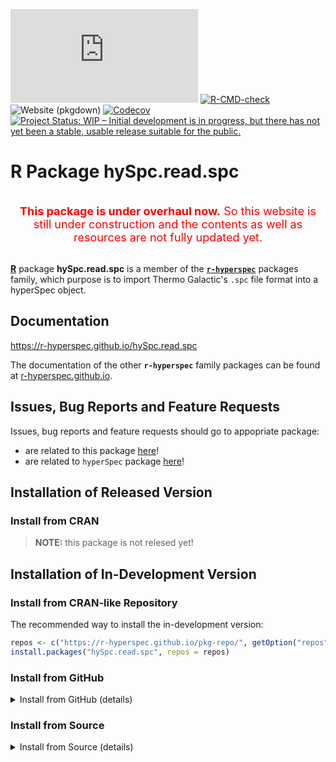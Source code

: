 <!-- ---------------------------------------------------------------------- -->

<!-- badges: start -->
[![CRAN status](https://www.r-pkg.org/badges/version-last-release/hySpc.read.spc)](https://cran.r-project.org/package=hySpc.read.spc)
[![R-CMD-check](https://github.com/r-hyperspec/hySpc.read.spc/workflows/R-CMD-check/badge.svg)](https://github.com/r-hyperspec/hySpc.read.spc/actions)
![Website (pkgdown)](https://github.com/r-hyperspec/hySpc.read.spc/workflows/Website%20(pkgdown)/badge.svg)
[![Codecov](https://codecov.io/gh/r-hyperspec/hySpc.read.spc/branch/develop/graph/badge.svg)](https://codecov.io/gh/r-hyperspec/hySpc.read.spc?branch=develop)
[![Project Status: WIP – Initial development is in progress, but there has not yet been a stable, usable release suitable for the public.](https://www.repostatus.org/badges/latest/wip.svg)](https://www.repostatus.org/#wip)
<!--[![metacran downloads](https://cranlogs.r-pkg.org/badges/grand-total/hySpc.read.spc)](https://cran.r-project.org/package=hySpc.read.spc)-->
<!--[![metacran downloads](https://cranlogs.r-pkg.org/badges/hySpc.read.spc)](https://cran.r-project.org/package=hySpc.read.spc)-->
<!-- badges: end -->


# R Package **hySpc.read.spc**

<!-- ---------------------------------------------------------------------- -->
<br>
<center>
<font color="red" size=4>
<b>This package is under overhaul now.</b>  
So this website is still under construction and the contents as well as resources are not fully updated yet.  
</font>
</center>
<br>
<!-- ---------------------------------------------------------------------- -->


[**R**](https://www.r-project.org/) package **hySpc.read.spc** is a member of the [**`r-hyperspec`**](https://r-hyperspec.github.io/) packages family, which purpose is to import Thermo Galactic's `.spc` file format into a hyperSpec object.



## Documentation

https://r-hyperspec.github.io/hySpc.read.spc

<!--
There are two versions of **hySpc.read.spc** online documentation:

a. for the [released version](https://r-hyperspec.github.io/hySpc.read.spc/) of package,  
b. for the [development version](https://r-hyperspec.github.io/hySpc.read.spc/dev/) of package.
-->

The documentation of the other **`r-hyperspec`** family packages can be found at [r-hyperspec.github.io](https://r-hyperspec.github.io/).

<!-- ---------------------------------------------------------------------- -->

## Issues, Bug Reports and Feature Requests

Issues, bug reports and feature requests should go to appopriate package: 
-  are related to this package  [here](https://github.com/r-hyperspec/hyperSpec/issues)!
-  are related to `hyperSpec` package  [here](https://github.com/r-hyperspec/hySpc.read.spc/issues)!
<!-- ---------------------------------------------------------------------- -->

## Installation of Released Version

### Install from CRAN

> **NOTE:** this package is not relesed yet!

<!--
You can install the released version of **hySpc.read.spc** from [CRAN](https://cran.r-project.org/package=hySpc.read.spc) with:

```r
install.packages("hySpc.read.spc")
```
-->

## Installation of In-Development Version

### Install from CRAN-like Repository

The recommended way to install the in-development version:

```r
repos <- c("https://r-hyperspec.github.io/pkg-repo/", getOption("repos"))
install.packages("hySpc.read.spc", repos = repos)
```

### Install from GitHub

<details>
<summary>Install from GitHub (details)</summary>

You can install the development version of the package from [GitHub](https://github.com/r-hyperspec/hySpc.read.spc):

```r
if (!require(remotes)) {install.packages("remotes")}
remotes::install_github("r-hyperspec/hySpc.read.spc")
```

**NOTE 1:**
Usually, "Windows" users need to download, install and properly configure **Rtools** (see [these instructions](https://cran.r-project.org/bin/windows/Rtools/)) to make the code above work.

**NOTE 2:**
This method will **not** install package's documentation (help pages and vignettes) into your computer.
So you can either use the [online documentation](https://r-hyperspec.github.io/) or build the package from source (see the next section).

</details>



### Install from Source

<details>
<summary>Install from Source (details)</summary>

1. From the **hySpc.read.spc**'s GitHub [repository](https://github.com/r-hyperspec/hySpc.read.spc):
    - If you use Git, `git clone` the branch of interest.
      You may need to fork it before cloning.
    - Or just chose the branch of interest (1 in Figure below), download a ZIP archive with the code (2, 3) and unzip it on your computer.  
![image](https://user-images.githubusercontent.com/12725868/89338263-ffa1dd00-d6a4-11ea-94c2-fa36ee026691.png)

2. Open the downloaded directory in RStudio (preferably, as an RStudio project).
    - The code below works correctly only if your current working directory coincides with the root of the repository, i.e., if it is in the directory that contains file `README.md`.
    - If you open RStudio project correctly (e.g., by clicking `project.Rproj` icon ![image](https://user-images.githubusercontent.com/12725868/89340903-26621280-d6a9-11ea-8299-0ec5e9cf7e3e.png) in the directory), then the working directory is set correctly by default.

3. In RStudio 'Console' window, run the code (provided below) to:
    a. Install packages **remotes** and **devtools**.
    b. Install **hySpc.read.spc**'s dependencies.
    c. Create **hySpc.read.spc**'s documentation.
    d. Install package **hySpc.read.spc**.

```r
# Do not abort installation even if some packages are not available
Sys.setenv(R_REMOTES_NO_ERRORS_FROM_WARNINGS = "true")

# Install packages remotes and devtools
install.packages(c("remotes", "devtools"))

# Install hySpc.read.spc's dependencies
remotes::install_deps(dependencies = TRUE)

# Create hySpc.read.spc's documentation
devtools::document()

# Install package hySpc.read.spc
devtools::install(build_vignettes = TRUE)
```

**NOTE 1:**
Usually, "Windows" users need to download, install and properly configure **Rtools** (see [these instructions](https://cran.r-project.org/bin/windows/Rtools/)) to make the code above work.

</details>
